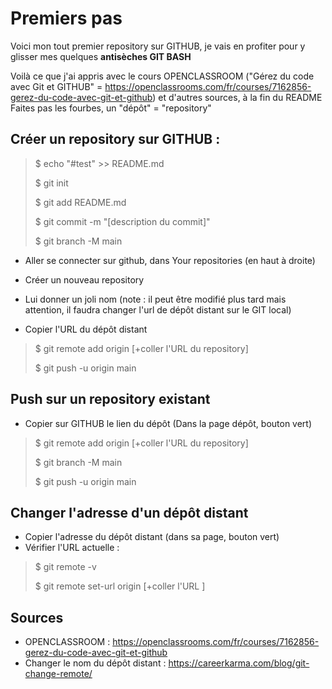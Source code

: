 # Premiers pas

Voici mon tout premier repository sur GITHUB, je vais en profiter pour y glisser mes quelques **antisèches GIT BASH**

Voilà ce que j'ai appris avec le cours OPENCLASSROOM ("Gérez du code avec Git et GITHUB" = https://openclassrooms.com/fr/courses/7162856-gerez-du-code-avec-git-et-github) et d'autres sources, à la fin du README
Faites pas les fourbes, un "dépôt" = "repository"


## Créer un repository sur GITHUB :
> $ echo "#test" >> README.md
>
> $ git init
>
> $ git add README.md
>
> $ git commit -m "[description du commit]"
>
> $ git branch -M main

- Aller se connecter sur github, dans Your repositories (en haut à droite)

- Créer un nouveau repository

- Lui donner un joli nom (note : il peut être modifié plus tard mais attention, il faudra changer l'url de dépôt distant sur le GIT local)

- Copier l'URL du dépôt distant

> $ git remote add origin [+coller l'URL du repository]
>
> $ git push  -u origin main 


## Push sur un repository existant
- Copier sur GITHUB le lien du dépôt (Dans la page dépôt, bouton vert)

> $ git remote add origin [+coller l'URL du repository]
>
> $ git branch -M main
>
> $ git push -u origin main


## Changer l'adresse d'un dépôt distant 
- Copier l'adresse du dépôt distant (dans sa page, bouton vert)
- Vérifier l'URL actuelle :
> $ git remote -v
>
> $ git remote set-url origin [+coller l'URL ]


## Sources 
- OPENCLASSROOM : https://openclassrooms.com/fr/courses/7162856-gerez-du-code-avec-git-et-github
- Changer le nom du dépôt distant : https://careerkarma.com/blog/git-change-remote/

